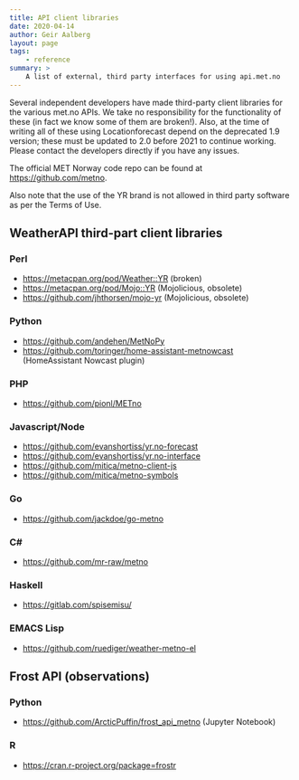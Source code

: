 ```yaml
---
title: API client libraries
date: 2020-04-14
author: Geir Aalberg
layout: page
tags:
    - reference
summary: >
    A list of external, third party interfaces for using api.met.no
---
```


Several independent developers have made third-party client libraries for
the various met.no APIs. We take no responsibility for the functionality
of these (in fact we know some of them are broken!). Also, at the time of
writing all of these using Locationforecast depend on the deprecated 1.9 version;
these must be updated to 2.0 before 2021 to continue working.
Please contact the developers directly if you have any issues.

The official MET Norway code repo can be found at <https://github.com/metno>.

Also note that the use of the YR brand is not allowed in third party software
as per the Terms of Use.

## WeatherAPI third-part client libraries

### Perl

- <https://metacpan.org/pod/Weather::YR> (broken)
- <https://metacpan.org/pod/Mojo::YR> (Mojolicious, obsolete)
- <https://github.com/jhthorsen/mojo-yr> (Mojolicious, obsolete)

### Python

- <https://github.com/andehen/MetNoPy>
- <https://github.com/toringer/home-assistant-metnowcast> (HomeAssistant Nowcast plugin)

### PHP

- <https://github.com/pionl/METno>

### Javascript/Node

- <https://github.com/evanshortiss/yr.no-forecast>
- <https://github.com/evanshortiss/yr.no-interface>
- <https://github.com/mitica/metno-client-js>
- <https://github.com/mitica/metno-symbols>

### Go

- <https://github.com/jackdoe/go-metno>

### C#

- <https://github.com/mr-raw/metno>

### Haskell

- <https://gitlab.com/spisemisu/>

### EMACS Lisp

- <https://github.com/ruediger/weather-metno-el>

## Frost API (observations)

### Python

- <https://github.com/ArcticPuffin/frost_api_metno> (Jupyter Notebook)

### R

- <https://cran.r-project.org/package=frostr>
